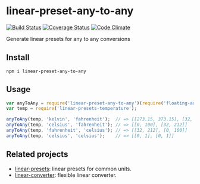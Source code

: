 # linear-preset-any-to-any

[![Build Status](https://travis-ci.org/javiercejudo/linear-preset-any-to-any.svg)](https://travis-ci.org/javiercejudo/linear-preset-any-to-any)
[![Coverage Status](https://coveralls.io/repos/javiercejudo/linear-preset-any-to-any/badge.svg?branch=master)](https://coveralls.io/r/javiercejudo/linear-preset-any-to-any?branch=master)
[![Code Climate](https://codeclimate.com/github/javiercejudo/linear-preset-any-to-any/badges/gpa.svg)](https://codeclimate.com/github/javiercejudo/linear-preset-any-to-any)

Generate linear presets for any to any conversions

## Install

    npm i linear-preset-any-to-any

## Usage

```js
var anyToAny = require('linear-preset-any-to-any')(require('floating-adapter'));
var temp = require('linear-presets-temperature');

anyToAny(temp, 'kelvin', 'fahrenheit');  // => [[273.15, 373.15], [32, 212]]
anyToAny(temp, 'celsius', 'fahrenheit'); // => [[0, 100], [32, 212]]
anyToAny(temp, 'fahrenheit', 'celsius'); // => [[32, 212], [0, 100]]
anyToAny(temp, 'celsius', 'celsius');    // => [[0, 1], [0, 1]]
```

## Related projects

- [linear-presets](https://github.com/javiercejudo/linear-presets): linear presets for common units.
- [linear-converter](https://github.com/javiercejudo/linear-converter): flexible linear converter.

